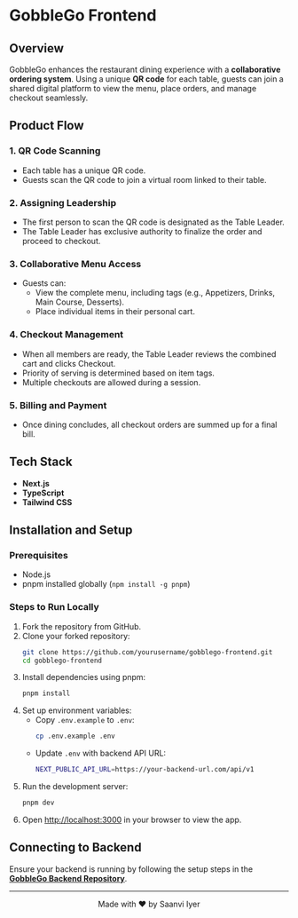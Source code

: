# GobbleGo Frontend

## Overview
GobbleGo enhances the restaurant dining experience with a **collaborative ordering system**. Using a unique **QR code** for each table, guests can join a shared digital platform to view the menu, place orders, and manage checkout seamlessly.

## Product Flow

### 1. QR Code Scanning
- Each table has a unique QR code.
- Guests scan the QR code to join a virtual room linked to their table.

### 2. Assigning Leadership
- The first person to scan the QR code is designated as the Table Leader.
- The Table Leader has exclusive authority to finalize the order and proceed to checkout.

### 3. Collaborative Menu Access
- Guests can:
  - View the complete menu, including tags (e.g., Appetizers, Drinks, Main Course, Desserts).
  - Place individual items in their personal cart.

### 4. Checkout Management
- When all members are ready, the Table Leader reviews the combined cart and clicks Checkout.
- Priority of serving is determined based on item tags.
- Multiple checkouts are allowed during a session.

### 5. Billing and Payment
- Once dining concludes, all checkout orders are summed up for a final bill.

## Tech Stack
- **Next.js** 
- **TypeScript** 
- **Tailwind CSS** 

## Installation and Setup

### Prerequisites
- Node.js 
- pnpm installed globally (`npm install -g pnpm`)

### Steps to Run Locally
1. Fork the repository from GitHub.
2. Clone your forked repository:
   ```sh
   git clone https://github.com/yourusername/gobblego-frontend.git
   cd gobblego-frontend
   ```
3. Install dependencies using pnpm:
   ```sh
   pnpm install
   ```
4. Set up environment variables:
   - Copy `.env.example` to `.env`:
     ```sh
     cp .env.example .env
     ```
   - Update `.env` with backend API URL:
     ```sh
     NEXT_PUBLIC_API_URL=https://your-backend-url.com/api/v1
     ```
5. Run the development server:
   ```sh
   pnpm dev
   ```
6. Open [http://localhost:3000](http://localhost:3000) in your browser to view the app.

## Connecting to Backend
Ensure your backend is running by following the setup steps in the **[GobbleGo Backend Repository](https://github.com/saanvi-iyer/gobblego/backend)**.

---
<p align="center">Made with ❤️ by Saanvi Iyer</p>


